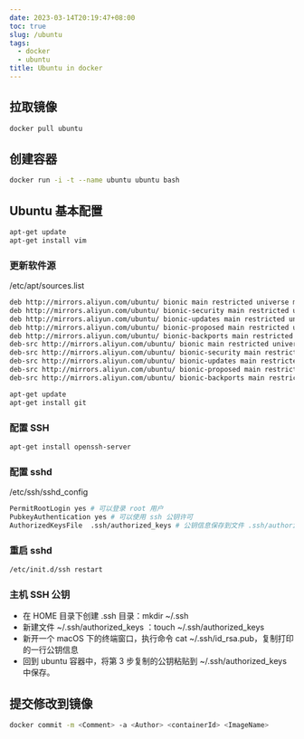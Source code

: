 ```yaml
---
date: 2023-03-14T20:19:47+08:00
toc: true
slug: /ubuntu
tags:
  - docker
  - ubuntu
title: Ubuntu in docker
---
```


<!--abstract-->

<!--more-->

## 拉取镜像

```bash
docker pull ubuntu
```

## 创建容器

```bash
docker run -i -t --name ubuntu ubuntu bash
```

## Ubuntu 基本配置

```bash
apt-get update
apt-get install vim
```

### 更新软件源

/etc/apt/sources.list

```bash
deb http://mirrors.aliyun.com/ubuntu/ bionic main restricted universe multiverse
deb http://mirrors.aliyun.com/ubuntu/ bionic-security main restricted universe multiverse
deb http://mirrors.aliyun.com/ubuntu/ bionic-updates main restricted universe multiverse
deb http://mirrors.aliyun.com/ubuntu/ bionic-proposed main restricted universe multiverse
deb http://mirrors.aliyun.com/ubuntu/ bionic-backports main restricted universe multiverse
deb-src http://mirrors.aliyun.com/ubuntu/ bionic main restricted universe multiverse
deb-src http://mirrors.aliyun.com/ubuntu/ bionic-security main restricted universe multiverse
deb-src http://mirrors.aliyun.com/ubuntu/ bionic-updates main restricted universe multiverse
deb-src http://mirrors.aliyun.com/ubuntu/ bionic-proposed main restricted universe multiverse
deb-src http://mirrors.aliyun.com/ubuntu/ bionic-backports main restricted universe multiverse
```

```bash
apt-get update
apt-get install git
```

### 配置 SSH

```bash
apt-get install openssh-server
```

### 配置 sshd

/etc/ssh/sshd_config

```bash
PermitRootLogin yes # 可以登录 root 用户
PubkeyAuthentication yes # 可以使用 ssh 公钥许可
AuthorizedKeysFile	.ssh/authorized_keys # 公钥信息保存到文件 .ssh/authorized_keys 中
```

### 重启 sshd

```bash
/etc/init.d/ssh restart
```

### 主机 SSH 公钥

- 在 HOME 目录下创建 .ssh 目录：mkdir ~/.ssh
- 新建文件 ~/.ssh/authorized_keys ：touch ~/.ssh/authorized_keys
- 新开一个 macOS 下的终端窗口，执行命令 cat ~/.ssh/id_rsa.pub，复制打印的一行公钥信息
- 回到 ubuntu 容器中，将第 3 步复制的公钥粘贴到 ~/.ssh/authorized_keys 中保存。

## 提交修改到镜像

```bash
docker commit -m <Comment> -a <Author> <containerId> <ImageName>
```
